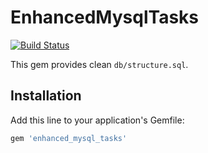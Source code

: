 # EnhancedMysqlTasks

[![Build Status](https://travis-ci.org/ppworks/enhanced_mysql_tasks.svg?branch=master)](https://travis-ci.org/ppworks/enhanced_mysql_tasks)

This gem provides clean `db/structure.sql`.

## Installation

Add this line to your application's Gemfile:

```ruby
gem 'enhanced_mysql_tasks'
```

